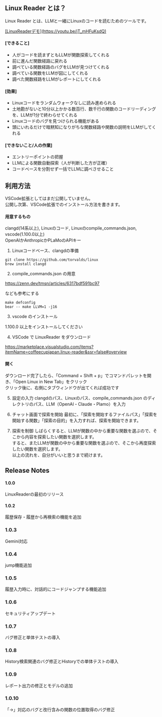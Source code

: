 ## Linux Reader とは？
Linux Reader とは、LLMと一緒にLinuxのコードを読むためのツールです。

[\[LinuxReaderデモ\](https://youtu.be/jT_mHFuKsdQ)](https://youtu.be/jT_mHFuKsdQ)

#### [できること]
- 人がコードを読まずともLLMが関数探索してくれる
- 前に進んだ関数経路に戻れる
- 調べている関数経路のバグをLLMが見つけてくれる
- 調べている関数をLLMが図にしてくれる
- 調べた関数経路をLLMがレポートにしてくれる

#### [効果]
- Linuxコードをランダムウォークなしに読み進められる
- 土地勘がないと10分以上かかる数百行、数千行の関数のコードリーディングを、LLMが1分で終わらせてくれる
- Linuxコードのバグを見つけられる機能がある
- 頭にいれるだけで暗黙知になりがちな関数経路や関数の説明をLLMがしてくれる

#### [できないこと/人の作業]
- エントリーポイントの把握
- LLMによる関数自動探索（人が判断した方が正確）
- コードベースを分割せず一括でLLMに調べさせること

## 利用方法
VSCode拡張としてはまだ公開していません。  
公開し次第、VSCode拡張でのインストール方法を書きます。

#### 用意するもの
clangd(14系以上), Linuxのコード, Linuxのcompile_commands.json, vscode(1.100.0以上)  
OpenAIかAnthropicかPLaMoのAPIキー

1. Linuxコードベース、clangdの準備

```
git clone https://github.com/torvalds/linux
brew install clangd
```

2. compile_commands.json の用意

https://zenn.dev/tmsn/articles/6317bdf591bc97

なども参考にする

```
make defconfig
bear -- make LLVM=1 -j16
```

3. vscode のインストール

1.100.0 以上をインストールしてください

4. VSCode で LinuxReader をダウンロード

https://marketplace.visualstudio.com/items?itemName=coffeecupjapan.linux-reader&ssr=false#overview

#### 開く
ダウンロード完了したら、「Command + Shift + p」でコマンドパレットを開き、「Open Linux in New Tab」をクリック  
クリック後に、右側にタブウィンドウが出てくれば成功です

5. 設定の入力
clangdのパス、Linuxのパス、compile_commands.json のディレクトリのパス、LLM（OpenAI・Claude・Plamo）を入力

6. チャット画面で探索を開始
最初に、「探索を開始するファイルパス」「探索を開始する関数」「探索の目的」を入力すれば、探索を開始できます。

7. 探索を制御
しばらくすると、LLMが関数の中から重要な関数を選ぶので、そこから内容を探索したい関数を選択します。  
すると、またLLMが関数の中から重要な関数を選ぶので、そこから再度探索したい関数を選択します。  
以上の流れを、自分がいいと思うまで続けます。

## Release Notes

#### 1.0.0

LinuxReaderの最初のリリース

#### 1.0.2

履歴保存・履歴から再検索の機能を追加

### 1.0.3

Gemini対応

### 1.0.4

jump機能追加

### 1.0.5

履歴入力時に、対話的にコードジャンプする機能追加

### 1.0.6

セキュリティアップデート

### 1.0.7

バグ修正と単体テストの導入

### 1.0.8

History検索関連のバグ修正とHistoryでの単体テストの導入

### 1.0.9

レポート出力の修正とモデルの追加

### 1.0.10

「->」対応のバグと改行含みの関数の位置取得のバグ修正
